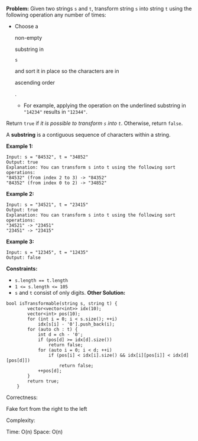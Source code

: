 **Problem:**
Given two strings `s` and `t`, transform string `s` into string `t` using the following operation any number of times:

- Choose a

   

  non-empty

   

  substring in

   

  ```
  s
  ```

   

  and sort it in place so the characters are in

   

  ascending order

  .

  - For example, applying the operation on the underlined substring in `"14234"` results in `"12344"`.

Return `true` if *it is possible to transform `s` into `t`*. Otherwise, return `false`.

A **substring** is a contiguous sequence of characters within a string.

 

**Example 1:**

```
Input: s = "84532", t = "34852"
Output: true
Explanation: You can transform s into t using the following sort operations:
"84532" (from index 2 to 3) -> "84352"
"84352" (from index 0 to 2) -> "34852"
```

**Example 2:**

```
Input: s = "34521", t = "23415"
Output: true
Explanation: You can transform s into t using the following sort operations:
"34521" -> "23451"
"23451" -> "23415"
```

**Example 3:**

```
Input: s = "12345", t = "12435"
Output: false
```

 

**Constraints:**

- `s.length == t.length`
- `1 <= s.length <= 105`
- `s` and `t` consist of only digits.
**Other Solution:**
```
bool isTransformable(string s, string t) {
        vector<vector<int>> idx(10);
        vector<int> pos(10);
        for (int i = 0; i < s.size(); ++i)
            idx[s[i] - '0'].push_back(i);
        for (auto ch : t) {
            int d = ch - '0';
            if (pos[d] >= idx[d].size())
                return false;
            for (auto i = 0; i < d; ++i)
                if (pos[i] < idx[i].size() && idx[i][pos[i]] < idx[d][pos[d]])
                    return false;
            ++pos[d];
        }
        return true;
    }
```
Correctness:

Fake fort from the right to the left

Complexity:

Time: O(n)
Space: O(n)